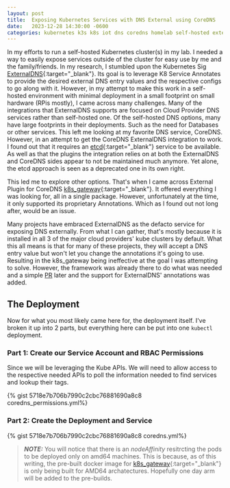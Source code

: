 ```yaml
---
layout: post
title:  Exposing Kubernetes Services with DNS External using CoreDNS
date:   2023-12-28 14:30:00 -0600
categories: kubernetes k3s k8s iot dns coredns homelab self-hosted externaldns
---
```


In my efforts to run a self-hosted Kubernetes cluster(s) in my lab. 
I needed a way to easily expose services outside of the cluster for easy use by me and the family/friends.
In my research, I stumbled upon the Kubernetes Sig [ExternalDNS](https://github.com/kubernetes-sigs/external-dns){:target="_blank"}.
Its goal is to leverage K8 Service Annotates to provide the desired external DNS entry values and the respective configs to go along with it. 
However, in my attempt to make this work in a self-hosted environment with minimal deployment in a small footprint on small hardware (RPis mostly), I came across many challenges.
Many of the integrations that ExternalDNS supports are focused on Cloud Provider DNS services rather than self-hosted one. 
Of the self-hosted DNS options, many have large footprints in their deployments. 
Such as the need for Databases or other services. 
This left me looking at my favorite DNS service, CoreDNS. 
However, in an attempt to get the CoreDNS ExternalDNS integration to work. 
I found out that it requires an [etcd](https://etcd.io/){:target="_blank"} service to be available. 
As well as that the plugins the integration relies on at both the ExternalDNS and CoreDNS sides appear to not be maintained much anymore.
Yet alone, the etcd approach is seen as a deprecated one in its own right. 

This led me to explore other options.
That's when I came across External Plugin for CoreDNS [k8s_gateway](https://github.com/ori-edge/k8s_gateway){:target="_blank"}.
It offered everything I was looking for, all in a single package.
However, unfortunately at the time, it only supported its proprietary Annotations.
Which as I found out not long after, would be an issue.

Many projects have embraced ExternalDNS as the defacto service for exposing DNS externally.
From what I can gather, that's mostly because it is installed in all 3 of the major cloud providers' kube clusters by default.
What this all means is that for many of these projects, they will accept a DNS entry value but won't let you change the annotations it's going to use. 
Resulting in the k8s_gateway being ineffective at the goal I was attempting to solve.
However, the framework was already there to do what was needed and a simple [PR](https://github.com/ori-edge/k8s_gateway/pull/170) later and the support for ExternalDNS' annotations was added.

## The Deployment

Now for what you most likely came here for, the deployment itself.
I've broken it up into 2 parts, but everything here can be put into one `kubectl` deployment.

### Part 1: Create our Service Account and RBAC Permissions

Since we will be leveraging the Kube APIs. 
We will need to allow access to the respective needed APIs to poll the information needed to find services and lookup their tags.

{% gist 5718e7b706b7990c2cbc76881690a8c8 coredns_permissions.yml%}

### Part 2: Create the Deployment and Service

{% gist 5718e7b706b7990c2cbc76881690a8c8 coredns.yml%}

> **_NOTE:_**  You will notice that there is an *nodeAffinity* resitrcting the pods to be deployed only on amd64 machines. This is because, as of this writing, the pre-built docker image for [k8s_gateway](https://github.com/ori-edge/k8s_gateway){:target="_blank"} is only being built for AMD64 archatectures. Hopefully one day arm will be added to the pre-builds.